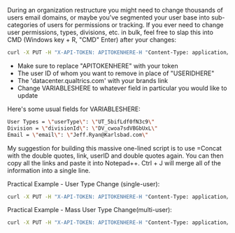During an organization restructure you might need to change thousands of users email domains, or maybe you've segmented your user base into sub-categories of users for permissions or tracking. If you ever need to change user permissions, types, divisions, etc. in bulk, feel free to slap this into CMD (Windows key + R, "CMD" Enter) after your changes:

```bash
curl -X PUT -H "X-API-TOKEN: APITOKENHERE-H "Content-Type: application/json" -d "{ VARIABLESHERE }" "https://datacenter.qualtrics.com/API/v3/users/USERIDHERE"
```

- Make sure to replace "APITOKENHERE" with your token
- The user ID of whom you want to remove in place of "USERIDHERE"
- The 'datacenter.qualtrics.com' with your brands link
- Change VARIABLESHERE to whatever field in particular you would like to update

Here's some usual fields for VARIABLESHERE:

```bash
User Types = \"userType\": \"UT_5bifLdf0fN3c9\"
Division = \"divisionId\": \"DV_cwoa7sdVBGbUxL\"
Email = \"email\": \"Jeff.Ryan@Karlsbad.com\"
```

My suggestion for building this massive one-lined script is to use =Concat with the double quotes, link, userID and double quotes again.  You can then copy all the links and paste it into Notepad++.  Ctrl + J will merge all of the information into a single line.

Practical Example - User Type Change (single-user):

```bash
curl -X PUT -H "X-API-TOKEN: APITOKENHERE-H "Content-Type: application/json" -d "{ \"userType\": \"UT_5bifLdf0fN3c9\" }" "https://datacenter.qualtrics.com/API/v3/users/USERIDHERE"
```

Practical Example - Mass User Type Change(multi-user):

```bash
curl -X PUT -H "X-API-TOKEN: APITOKENHERE-H "Content-Type: application/json" -d "{ \"userType\": \"UT_5bifLdf0fN3c9\" }" "https://datacenter.qualtrics.com/API/v3/users/USERIDHERE1" "https://datacenter.qualtrics.com/API/v3/users/USERIDHERE2" "https://datacenter.qualtrics.com/API/v3/users/USERIDHERE3"
```